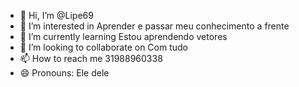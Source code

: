 - 👋 Hi, I’m @Lipe69
- 👀 I’m interested in Aprender e passar meu conhecimento a frente
- 🌱 I’m currently learning Estou aprendendo vetores
- 💞️ I’m looking to collaborate on Com tudo
- 📫 How to reach me 31988960338
- 😄 Pronouns: Ele dele


<!---
Lipe69/Lipe69 is a ✨ special ✨ repository because its `README.md` (this file) appears on your GitHub profile.
You can click the Preview link to take a look at your changes.
--->
